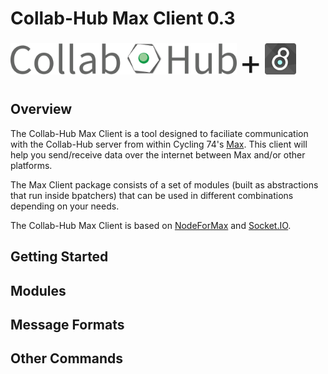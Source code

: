 # Collab-Hub Max Client 0.3

<img src="/img/CH-Title.png" alt="Collab-Hub Logo" height="50"/>    <span style="font-size:4em">+</span>   <img src="/img/Max-Logo.png" alt="Max Logo" height="50"/>

## Overview

The Collab-Hub Max Client is a tool designed to faciliate communication with the Collab-Hub server from within Cycling 74's [Max](https://cycling74.com/products/max). This client will help you send/receive data over the internet between Max and/or other platforms.

The Max Client package consists of a set of modules (built as abstractions that run inside bpatchers) that can be used in different combinations depending on your needs. 

The Collab-Hub Max Client is based on [NodeForMax](https://docs.cycling74.com/nodeformax/api/) and [Socket.IO](https://socket.io). 

## Getting Started
## Modules
## Message Formats
## Other Commands